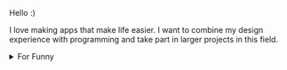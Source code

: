 

Hello :) 

I love making apps that make life easier. I want to combine my design experience with programming and take part in larger projects in this field.

<details>

<summary>For Funny</summary>




<!--START_SECTION:waka-->
![Code Time](http://img.shields.io/badge/Code%20Time-200%20hrs%2045%20mins-blue)

![Profile Views](http://img.shields.io/badge/Profile%20Views-2-blue)

**🐱 My GitHub Data** 

> 🏆 605 Contributions in the Year 2022
 > 
> 📦 77.9 kB Used in GitHub's Storage 
 > 
> 💼 Opted to Hire
 > 
> 📜 52 Public Repositories 
 > 
> 🔑 2 Private Repositories  
 > 
**I'm a Night 🦉** 

```text
🌞 Morning    90 commits     ████░░░░░░░░░░░░░░░░░░░░░   16.64% 
🌆 Daytime    160 commits    ███████░░░░░░░░░░░░░░░░░░   29.57% 
🌃 Evening    136 commits    ██████░░░░░░░░░░░░░░░░░░░   25.14% 
🌙 Night      155 commits    ███████░░░░░░░░░░░░░░░░░░   28.65%

```
📅 **I'm Most Productive on Monday** 

```text
Monday       104 commits    ████░░░░░░░░░░░░░░░░░░░░░   19.22% 
Tuesday      55 commits     ██░░░░░░░░░░░░░░░░░░░░░░░   10.17% 
Wednesday    70 commits     ███░░░░░░░░░░░░░░░░░░░░░░   12.94% 
Thursday     70 commits     ███░░░░░░░░░░░░░░░░░░░░░░   12.94% 
Friday       102 commits    ████░░░░░░░░░░░░░░░░░░░░░   18.85% 
Saturday     59 commits     ██░░░░░░░░░░░░░░░░░░░░░░░   10.91% 
Sunday       81 commits     ███░░░░░░░░░░░░░░░░░░░░░░   14.97%

```


📊 **This Week I Spent My Time On** 

```text
⌚︎ Time Zone: Europe/Istanbul

💬 Programming Languages: 
TypeScript               5 hrs 4 mins        ████████████████████░░░░░   80.07% 
JSON                     24 mins             █░░░░░░░░░░░░░░░░░░░░░░░░   6.52% 
CSS                      19 mins             █░░░░░░░░░░░░░░░░░░░░░░░░   5.05% 
JavaScript               10 mins             ░░░░░░░░░░░░░░░░░░░░░░░░░   2.64% 
Bash                     8 mins              ░░░░░░░░░░░░░░░░░░░░░░░░░   2.14%

🐱‍💻 Projects: 
frontendship             4 hrs 24 mins       █████████████████░░░░░░░░   69.74% 
manipulating-arrays      1 hr 2 mins         ████░░░░░░░░░░░░░░░░░░░░░   16.41% 
hangman                  20 mins             █░░░░░░░░░░░░░░░░░░░░░░░░   5.3% 
hello                    13 mins             █░░░░░░░░░░░░░░░░░░░░░░░░   3.55% 
Unknown Project          10 mins             ░░░░░░░░░░░░░░░░░░░░░░░░░   2.74%

```

**I Mostly Code in JavaScript** 

```text
JavaScript               20 repos            ████████████░░░░░░░░░░░░░   48.78% 
HTML                     7 repos             ████░░░░░░░░░░░░░░░░░░░░░   17.07% 
CSS                      6 repos             ███░░░░░░░░░░░░░░░░░░░░░░   14.63% 
Swift                    5 repos             ███░░░░░░░░░░░░░░░░░░░░░░   12.2% 
TypeScript               2 repos             █░░░░░░░░░░░░░░░░░░░░░░░░   4.88%

```



 Last Updated on 05/11/2022 18:47:36 UTC
<!--END_SECTION:waka-->

</details>
